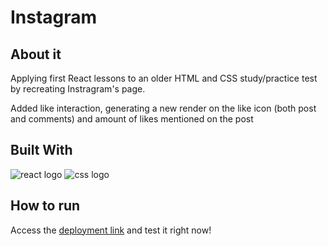 
# Instagram

## About it

Applying first React lessons to an older HTML and CSS study/practice test by recreating Instragram's page.

Added like interaction, generating a new render on the like icon (both post and comments) and amount of likes mentioned on the post


## Built With
<img src="https://img.shields.io/badge/React-20232A?style=for-the-badge&logo=react&logoColor=61DAFB" alt="react logo"/> <img src="https://img.shields.io/badge/CSS3-1572B6?style=for-the-badge&logo=css3&logoColor=white" alt="css logo"/> </br>

## How to run

Access the [deployment link](https://instagram-react-io056su0z-mmparadinha.vercel.app/) and test it right now!
